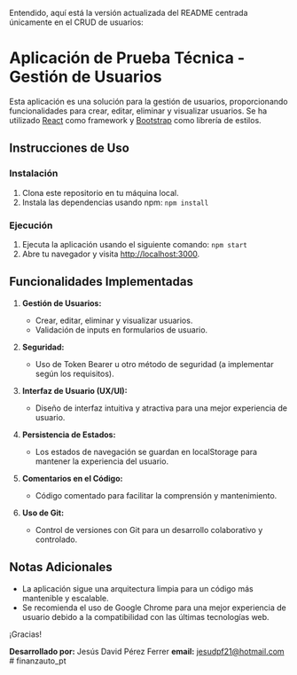 Entendido, aquí está la versión actualizada del README centrada únicamente en el CRUD de usuarios:

# Aplicación de Prueba Técnica - Gestión de Usuarios

Esta aplicación es una solución para la gestión de usuarios, proporcionando funcionalidades para crear, editar, eliminar
y visualizar usuarios. Se ha utilizado [React](https://reactjs.org/) como framework y
[Bootstrap](https://getbootstrap.com/) como librería de estilos.

## Instrucciones de Uso

### Instalación

1. Clona este repositorio en tu máquina local.
2. Instala las dependencias usando npm: `npm install`

### Ejecución

1. Ejecuta la aplicación usando el siguiente comando: `npm start`
2. Abre tu navegador y visita [http://localhost:3000](http://localhost:3000).

## Funcionalidades Implementadas

1. **Gestión de Usuarios:**

    - Crear, editar, eliminar y visualizar usuarios.
    - Validación de inputs en formularios de usuario.

2. **Seguridad:**

    - Uso de Token Bearer u otro método de seguridad (a implementar según los requisitos).

3. **Interfaz de Usuario (UX/UI):**

    - Diseño de interfaz intuitiva y atractiva para una mejor experiencia de usuario.

4. **Persistencia de Estados:**

    - Los estados de navegación se guardan en localStorage para mantener la experiencia del usuario.

5. **Comentarios en el Código:**

    - Código comentado para facilitar la comprensión y mantenimiento.

6. **Uso de Git:**
    - Control de versiones con Git para un desarrollo colaborativo y controlado.

## Notas Adicionales

-   La aplicación sigue una arquitectura limpia para un código más mantenible y escalable.
-   Se recomienda el uso de Google Chrome para una mejor experiencia de usuario debido a la compatibilidad con las
    últimas tecnologías web.

¡Gracias!

**Desarrollado por:** Jesús David Pérez Ferrer **email:** jesudpf21@hotmail.com
#   f i n a n z a u t o _ p t  
 